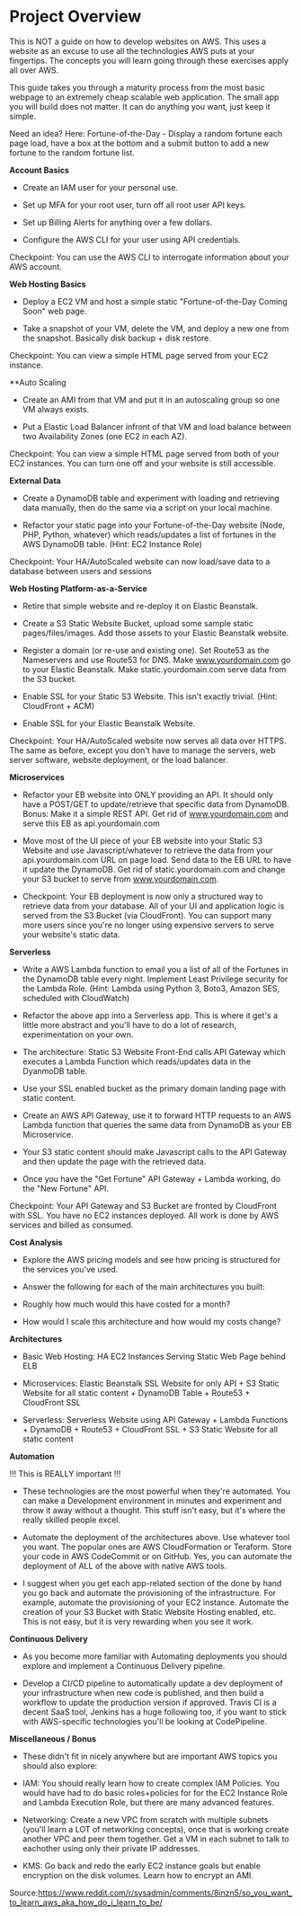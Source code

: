 # Project Overview

This is NOT a guide on how to develop websites on AWS. This uses a website as an excuse to use all the technologies AWS puts at your fingertips. The concepts you will learn going through these exercises apply all over AWS.

This guide takes you through a maturity process from the most basic webpage to an extremely cheap scalable web application. The small app you will build does not matter. It can do anything you want, just keep it simple.

Need an idea? Here: Fortune-of-the-Day - Display a random fortune each page load, have a box at the bottom and a submit button to add a new fortune to the random fortune list.

**Account Basics**

- Create an IAM user for your personal use.

- Set up MFA for your root user, turn off all root user API keys.

- Set up Billing Alerts for anything over a few dollars.

- Configure the AWS CLI for your user using API credentials.

Checkpoint: You can use the AWS CLI to interrogate information about your AWS account.

**Web Hosting Basics**

- Deploy a EC2 VM and host a simple static "Fortune-of-the-Day Coming Soon" web page.

- Take a snapshot of your VM, delete the VM, and deploy a new one from the snapshot. Basically disk backup + disk restore.

Checkpoint: You can view a simple HTML page served from your EC2 instance.

**Auto Scaling

- Create an AMI from that VM and put it in an autoscaling group so one VM always exists.

- Put a Elastic Load Balancer infront of that VM and load balance between two Availability Zones (one EC2 in each AZ).

Checkpoint: You can view a simple HTML page served from both of your EC2 instances. You can turn one off and your website is still accessible.

**External Data**

- Create a DynamoDB table and experiment with loading and retrieving data manually, then do the same via a script on your local machine.

- Refactor your static page into your Fortune-of-the-Day website (Node, PHP, Python, whatever) which reads/updates a list of fortunes in the AWS DynamoDB table. (Hint: EC2 Instance Role)

Checkpoint: Your HA/AutoScaled website can now load/save data to a database between users and sessions

**Web Hosting Platform-as-a-Service**

- Retire that simple website and re-deploy it on Elastic Beanstalk.

- Create a S3 Static Website Bucket, upload some sample static pages/files/images. Add those assets to your Elastic Beanstalk website.

- Register a domain (or re-use and existing one). Set Route53 as the Nameservers and use Route53 for DNS. Make www.yourdomain.com go to your Elastic Beanstalk. Make static.yourdomain.com serve data from the S3 bucket.

- Enable SSL for your Static S3 Website. This isn't exactly trivial. (Hint: CloudFront + ACM)

- Enable SSL for your Elastic Beanstalk Website.

Checkpoint: Your HA/AutoScaled website now serves all data over HTTPS. The same as before, except you don't have to manage the servers, web server software, website deployment, or the load balancer.

**Microservices**

- Refactor your EB website into ONLY providing an API. It should only have a POST/GET to update/retrieve that specific data from DynamoDB. Bonus: Make it a simple REST API. Get rid of www.yourdomain.com and serve this EB as api.yourdomain.com

- Move most of the UI piece of your EB website into your Static S3 Website and use Javascript/whatever to retrieve the data from your api.yourdomain.com URL on page load. Send data to the EB URL to have it update the DynamoDB. Get rid of static.yourdomain.com and change your S3 bucket to serve from www.yourdomain.com.

- Checkpoint: Your EB deployment is now only a structured way to retrieve data from your database. All of your UI and application logic is served from the S3 Bucket (via CloudFront). You can support many more users since you're no longer using expensive servers to serve your website's static data.

**Serverless**

- Write a AWS Lambda function to email you a list of all of the Fortunes in the DynamoDB table every night. Implement Least Privilege security for the Lambda Role. (Hint: Lambda using Python 3, Boto3, Amazon SES, scheduled with CloudWatch)

- Refactor the above app into a Serverless app. This is where it get's a little more abstract and you'll have to do a lot of research, experimentation on your own.

- The architecture: Static S3 Website Front-End calls API Gateway which executes a Lambda Function which reads/updates data in the DyanmoDB table.

- Use your SSL enabled bucket as the primary domain landing page with static content.

- Create an AWS API Gateway, use it to forward HTTP requests to an AWS Lambda function that queries the same data from DynamoDB as your EB Microservice.

- Your S3 static content should make Javascript calls to the API Gateway and then update the page with the retrieved data.

- Once you have the "Get Fortune" API Gateway + Lambda working, do the "New Fortune" API.

Checkpoint: Your API Gateway and S3 Bucket are fronted by CloudFront with SSL. You have no EC2 instances deployed. All work is done by AWS services and billed as consumed.

**Cost Analysis**

- Explore the AWS pricing models and see how pricing is structured for the services you've used.

- Answer the following for each of the main architectures you built:

- Roughly how much would this have costed for a month?

- How would I scale this architecture and how would my costs change?

**Architectures**

- Basic Web Hosting: HA EC2 Instances Serving Static Web Page behind ELB

- Microservices: Elastic Beanstalk SSL Website for only API + S3 Static Website for all static content + DynamoDB Table + Route53 + CloudFront SSL

- Serverless: Serverless Website using API Gateway + Lambda Functions + DynamoDB + Route53 + CloudFront SSL + S3 Static Website for all static content

**Automation**

!!! This is REALLY important !!!

- These technologies are the most powerful when they're automated. You can make a Development environment in minutes and experiment and throw it away without a thought. This stuff isn't easy, but it's where the really skilled people excel.

- Automate the deployment of the architectures above. Use whatever tool you want. The popular ones are AWS CloudFormation or Teraform. Store your code in AWS CodeCommit or on GitHub. Yes, you can automate the deployment of ALL of the above with native AWS tools.

- I suggest when you get each app-related section of the done by hand you go back and automate the provisioning of the infrastructure. For example, automate the provisioning of your EC2 instance. Automate the creation of your S3 Bucket with Static Website Hosting enabled, etc. This is not easy, but it is very rewarding when you see it work.

**Continuous Delivery**

- As you become more familiar with Automating deployments you should explore and implement a Continuous Delivery pipeline.

- Develop a CI/CD pipeline to automatically update a dev deployment of your infrastructure when new code is published, and then build a workflow to update the production version if approved. Travis CI is a decent SaaS tool, Jenkins has a huge following too, if you want to stick with AWS-specific technologies you'll be looking at CodePipeline.

**Miscellaneous / Bonus**

- These didn't fit in nicely anywhere but are important AWS topics you should also explore:

- IAM: You should really learn how to create complex IAM Policies. You would have had to do basic roles+policies for for the EC2 Instance Role and Lambda Execution Role, but there are many advanced features.

- Networking: Create a new VPC from scratch with multiple subnets (you'll learn a LOT of networking concepts), once that is working create another VPC and peer them together. Get a VM in each subnet to talk to eachother using only their private IP addresses.

- KMS: Go back and redo the early EC2 instance goals but enable encryption on the disk volumes. Learn how to encrypt an AMI.

Source:https://www.reddit.com/r/sysadmin/comments/8inzn5/so_you_want_to_learn_aws_aka_how_do_i_learn_to_be/
